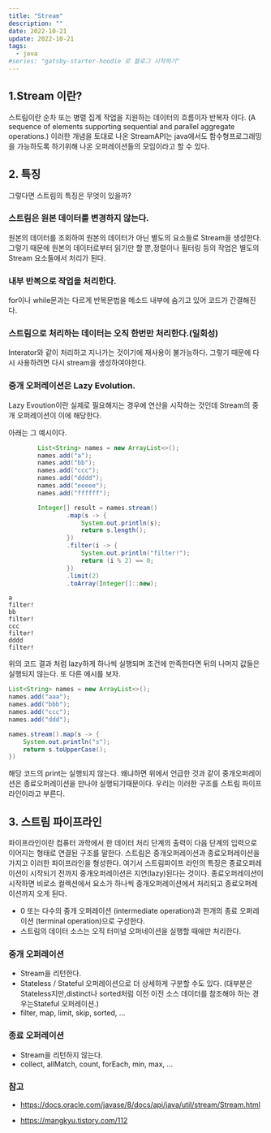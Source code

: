 ```yaml
---
title: "Stream"
description: ""
date: 2022-10-21
update: 2022-10-21
tags:
  - java
#series: "gatsby-starter-hoodie 로 블로그 시작하기"
---
```


## 1.Stream 이란?

스트림이란 순차 또는 병렬 집계 작업을 지원하는 데이터의 흐름이자 반복자 이다.
(A sequence of elements supporting sequential and parallel aggregate operations.)
이러한 개념을 토대로 나온 StreamAPI는 java에서도 함수형프로그래밍을 가능하도록 하기위해 나온 오퍼레이션들의 모임이라고
할 수 있다.

## 2. 특징

그렇다면 스트림의 특징은 무엇이 있을까?

### 스트림은 원본 데이터를 변경하지 않는다.

원본의 데이터를 조회하여 원본의 데이터가 아닌 별도의 요소들로 Stream을 생성한다.
그렇기 때문에 원본의 데이터로부터 읽기만 할 뿐,정렬이나 필터링 등의 작업은 별도의 Stream 요소들에서 처리가 된다.

### 내부 반복으로 작업을 처리한다.

for이나 while문과는 다르게 반복문법을 메소드 내부에 숨기고 있어 코드가 간결해진다.

### 스트림으로 처리하는 데이터는 오직 한번만 처리한다.(일회성)

Interator와 같이 처리하고 지나가는 것이기에 재사용이 불가능하다.
그렇기 때문에 다시 사용하려면 다시 stream을 생성하여야한다.

### 중개 오퍼레이션은 Lazy Evolution.

Lazy Evoution이란 실제로 필요해지는 경우에 연산을 시작하는 것인데 Stream의 중개 오퍼레이션이 이에 해당한다.

아래는 그 예시이다.

```java
        List<String> names = new ArrayList<>();
        names.add("a");
        names.add("bb");
        names.add("ccc");
        names.add("dddd");
        names.add("eeeee");
        names.add("ffffff");

        Integer[] result = names.stream()
                .map(s -> {
                    System.out.println(s);
                    return s.length();
                })
                .filter(i -> {
                    System.out.println("filter!");
                    return (i % 2) == 0;
                })
                .limit(2)
                .toArray(Integer[]::new);

```

```
a
filter!
bb
filter!
ccc
filter!
dddd
filter!
```

위의 코드 결과 처럼 lazy하게 하나씩 실행되며 조건에 만족한다면 뒤의 나머지 값들은 실행되지 않는다.
또 다른 에시를 보자.

```java
List<String> names = new ArrayList<>();
names.add("aaa");
names.add("bbb");
names.add("ccc");
names.add("ddd");

names.stream().map(s -> {
    System.out.println("s");
    return s.toUpperCase();
})
```

해당 코드의 print는 실행되지 않는다.
왜냐하면 위에서 언급한 것과 같이 중개오퍼레이션은 종료오퍼레이션을 만나야 실행되기때문이다.
우리는 이러한 구조를 스트림 파이프라인이라고 부른다.

## 3. 스트림 파이프라인

파이프라인이란 컴퓨터 과학에서 한 데이터 처리 단계의 출력이 다음 단계의 입력으로 이어지는 형태로 연결된 구조를 말한다.
스트림은 중개오퍼레이션과 종료오퍼레이션을 가지고 이러한 파이프라인을 형성한다.
여기서 스트림파이프 라인의 특징은 종료오퍼레이션이 시작되기 전까지 중개오퍼레이션은 지연(lazy)된다는 것이다.
종료오퍼레이션이 시작하면 비로소 컬렉션에서 요소가 하나씩 중개오퍼레이션에서 처리되고 종료오퍼레이션까지 오게 된다.

- 0 또는 다수의 중개 오퍼레이션 (intermediate operation)과 한개의 종료 오퍼레이션 (terminal operation)으로 구성한다.
- 스트림의 데이터 소스는 오직 터미널 오퍼네이션을 실행할 때에만 처리한다.

### 중개 오퍼레이션

- Stream을 리턴한다.
- Stateless / Stateful 오퍼레이션으로 더 상세하게 구분할 수도 있다.
  (대부분은 Stateless지만,distinct나 sorted처럼 이전 이전 소스 데이터를 참조해야 하는 경우는Stateful 오퍼레이션.)
- filter, map, limit, skip, sorted, ...

### 종료 오퍼레이션

- Stream을 리턴하지 않는다.
- collect, allMatch, count, forEach, min, max, ...

### 참고

- https://docs.oracle.com/javase/8/docs/api/java/util/stream/Stream.html

- https://mangkyu.tistory.com/112
